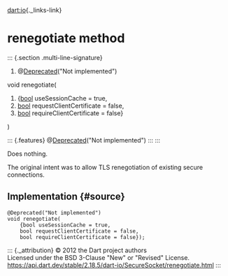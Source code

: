 [dart:io](../../dart-io/dart-io-library){._links-link}

renegotiate method
==================

::: {.section .multi-line-signature}
<div>

1.  @[Deprecated](../../dart-core/deprecated-class)(\"Not implemented\")

</div>

void renegotiate(

1.  {[bool](../../dart-core/bool-class) useSessionCache = true,
2.  [bool](../../dart-core/bool-class) requestClientCertificate = false,
3.  [bool](../../dart-core/bool-class) requireClientCertificate = false}

)

::: {.features}
@[Deprecated](../../dart-core/deprecated-class)(\"Not implemented\")
:::
:::

Does nothing.

The original intent was to allow TLS renegotiation of existing secure
connections.

Implementation {#source}
--------------

``` {.language-dart data-language="dart"}
@Deprecated("Not implemented")
void renegotiate(
    {bool useSessionCache = true,
    bool requestClientCertificate = false,
    bool requireClientCertificate = false});
```

::: {._attribution}
© 2012 the Dart project authors\
Licensed under the BSD 3-Clause \"New\" or \"Revised\" License.\
<https://api.dart.dev/stable/2.18.5/dart-io/SecureSocket/renegotiate.html>
:::
